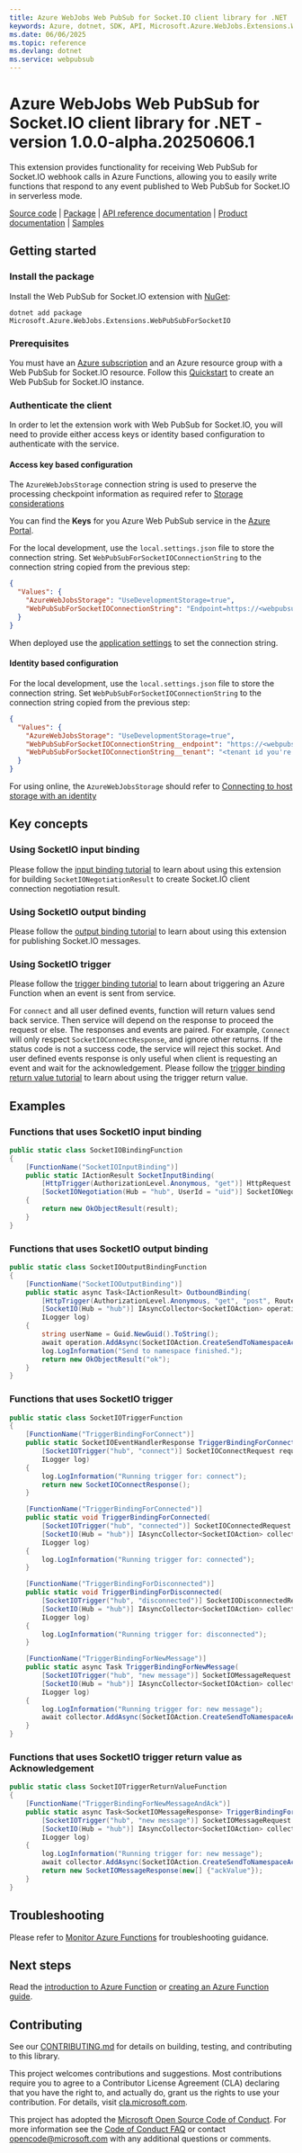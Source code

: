 ```yaml
---
title: Azure WebJobs Web PubSub for Socket.IO client library for .NET
keywords: Azure, dotnet, SDK, API, Microsoft.Azure.WebJobs.Extensions.WebPubSubForSocketIO, webpubsub
ms.date: 06/06/2025
ms.topic: reference
ms.devlang: dotnet
ms.service: webpubsub
---
```

# Azure WebJobs Web PubSub for Socket.IO client library for .NET - version 1.0.0-alpha.20250606.1 


This extension provides functionality for receiving Web PubSub for Socket.IO webhook calls in Azure Functions, allowing you to easily write functions that respond to any event published to Web PubSub for Socket.IO in serverless mode.

[Source code](https://github.com/Azure/azure-sdk-for-net/tree/main/sdk/webpubsub/Microsoft.Azure.WebJobs.Extensions.WebPubSubForSocketIO/src) |
[Package](https://www.nuget.org/packages/Microsoft.Azure.WebJobs.Extensions.WebPubSubForSocketIO) |
[API reference documentation](https://learn.microsoft.com/dotnet/api/microsoft.azure.webjobs.extensions.webpubsubforsocketio) |
[Product documentation](https://learn.microsoft.com/azure/azure-web-pubsub/socketio-overview) |
[Samples](https://github.com/Azure/azure-sdk-for-net/tree/main/sdk/webpubsub/Microsoft.Azure.WebJobs.Extensions.WebPubSubForSocketIO/samples)

## Getting started

### Install the package

Install the Web PubSub for Socket.IO extension with [NuGet][nuget]:

```dotnetcli
dotnet add package Microsoft.Azure.WebJobs.Extensions.WebPubSubForSocketIO
```

### Prerequisites

You must have an [Azure subscription](https://azure.microsoft.com/free/dotnet/) and an Azure resource group with a Web PubSub for Socket.IO resource. Follow this [Quickstart](https://learn.microsoft.com/azure/azure-web-pubsub/socketio-quickstart#create-a-web-pubsub-for-socketio-resource) to create an Web PubSub for Socket.IO instance.

### Authenticate the client

In order to let the extension work with Web PubSub for Socket.IO, you will need to provide either access keys or identity based configuration to authenticate with the service.

#### Access key based configuration

The `AzureWebJobsStorage` connection string is used to preserve the processing checkpoint information as required refer to [Storage considerations](https://learn.microsoft.com/azure/azure-functions/storage-considerations#storage-account-requirements)

You can find the **Keys** for you Azure Web PubSub service in the [Azure Portal](https://portal.azure.com/).

For the local development, use the `local.settings.json` file to store the connection string. Set `WebPubSubForSocketIOConnectionString` to the connection string copied from the previous step:

```json
{
  "Values": {
    "AzureWebJobsStorage": "UseDevelopmentStorage=true",
    "WebPubSubForSocketIOConnectionString": "Endpoint=https://<webpubsub-name>.webpubsub.azure.com;AccessKey=<access-key>;Version=1.0;"
  }
}
```

When deployed use the [application settings](https://learn.microsoft.com/azure/azure-functions/functions-how-to-use-azure-function-app-settings) to set the connection string.

#### Identity based configuration

For the local development, use the `local.settings.json` file to store the connection string. Set `WebPubSubForSocketIOConnectionString` to the connection string copied from the previous step:

```json
{
  "Values": {
    "AzureWebJobsStorage": "UseDevelopmentStorage=true",
    "WebPubSubForSocketIOConnectionString__endpoint": "https://<webpubsub-name>.webpubsub.azure.com",
    "WebPubSubForSocketIOConnectionString__tenant": "<tenant id you're in>",
  }
}
```

For using online, the `AzureWebJobsStorage` should refer to [Connecting to host storage with an identity](https://learn.microsoft.com/azure/azure-functions/functions-reference?tabs=blob&pivots=programming-language-csharp#connecting-to-host-storage-with-an-identity)

## Key concepts

### Using SocketIO input binding

Please follow the [input binding tutorial](#functions-that-uses-socketio-input-binding) to learn about using this extension for building `SocketIONegotiationResult` to create Socket.IO client connection negotiation result.

### Using SocketIO output binding

Please follow the [output binding tutorial](#functions-that-uses-socketio-output-binding) to learn about using this extension for publishing Socket.IO messages.

### Using SocketIO trigger

Please follow the [trigger binding tutorial](#functions-that-uses-socketio-trigger) to learn about triggering an Azure Function when an event is sent from service.

For `connect` and all user defined events, function will return values send back service. Then service will depend on the response to proceed the request or else. The responses and events are paired. For example, `Connect` will only respect `SocketIOConnectResponse`, and ignore other returns. If the status code is not a success code, the service will reject this socket. And user defined events response is only useful when client is requesting an event and wait for the acknowledgement. Please follow the [trigger binding return value tutorial](#functions-that-uses-socketio-trigger-return-value-as-acknowledgement) to learn about using the trigger return value.

## Examples

### Functions that uses SocketIO input binding

```C# Snippet:SocketIOBindingFunction
public static class SocketIOBindingFunction
{
    [FunctionName("SocketIOInputBinding")]
    public static IActionResult SocketInputBinding(
        [HttpTrigger(AuthorizationLevel.Anonymous, "get")] HttpRequest req,
        [SocketIONegotiation(Hub = "hub", UserId = "uid")] SocketIONegotiationResult result)
    {
        return new OkObjectResult(result);
    }
}
```

### Functions that uses SocketIO output binding

```C# Snippet:SocketIOOutputBindingFunction
public static class SocketIOOutputBindingFunction
{
    [FunctionName("SocketIOOutputBinding")]
    public static async Task<IActionResult> OutboundBinding(
        [HttpTrigger(AuthorizationLevel.Anonymous, "get", "post", Route = null)] HttpRequest req,
        [SocketIO(Hub = "hub")] IAsyncCollector<SocketIOAction> operation,
        ILogger log)
    {
        string userName = Guid.NewGuid().ToString();
        await operation.AddAsync(SocketIOAction.CreateSendToNamespaceAction("new message", new[] { new { username = userName, message = "Hello" } }));
        log.LogInformation("Send to namespace finished.");
        return new OkObjectResult("ok");
    }
}
```

### Functions that uses SocketIO trigger

```C# Snippet:SocketIOTriggerFunction
public static class SocketIOTriggerFunction
{
    [FunctionName("TriggerBindingForConnect")]
    public static SocketIOEventHandlerResponse TriggerBindingForConnect(
        [SocketIOTrigger("hub", "connect")] SocketIOConnectRequest request,
        ILogger log)
    {
        log.LogInformation("Running trigger for: connect");
        return new SocketIOConnectResponse();
    }

    [FunctionName("TriggerBindingForConnected")]
    public static void TriggerBindingForConnected(
        [SocketIOTrigger("hub", "connected")] SocketIOConnectedRequest request,
        [SocketIO(Hub = "hub")] IAsyncCollector<SocketIOAction> collector,
        ILogger log)
    {
        log.LogInformation("Running trigger for: connected");
    }

    [FunctionName("TriggerBindingForDisconnected")]
    public static void TriggerBindingForDisconnected(
        [SocketIOTrigger("hub", "disconnected")] SocketIODisconnectedRequest request,
        [SocketIO(Hub = "hub")] IAsyncCollector<SocketIOAction> collector,
        ILogger log)
    {
        log.LogInformation("Running trigger for: disconnected");
    }

    [FunctionName("TriggerBindingForNewMessage")]
    public static async Task TriggerBindingForNewMessage(
        [SocketIOTrigger("hub", "new message")] SocketIOMessageRequest request,
        [SocketIO(Hub = "hub")] IAsyncCollector<SocketIOAction> collector,
        ILogger log)
    {
        log.LogInformation("Running trigger for: new message");
        await collector.AddAsync(SocketIOAction.CreateSendToNamespaceAction("new message", new[] { new { message = request.Parameters } }, new[] { request.SocketId }));
    }
}
```

### Functions that uses SocketIO trigger return value as Acknowledgement

```C# Snippet:SocketIOTriggerReturnValueFunction
public static class SocketIOTriggerReturnValueFunction
{
    [FunctionName("TriggerBindingForNewMessageAndAck")]
    public static async Task<SocketIOMessageResponse> TriggerBindingForNewMessageAndAck(
        [SocketIOTrigger("hub", "new message")] SocketIOMessageRequest request,
        [SocketIO(Hub = "hub")] IAsyncCollector<SocketIOAction> collector,
        ILogger log)
    {
        log.LogInformation("Running trigger for: new message");
        await collector.AddAsync(SocketIOAction.CreateSendToNamespaceAction("new message", new[] { new { message = request.Parameters } }, new[] { request.SocketId }));
        return new SocketIOMessageResponse(new[] {"ackValue"});
    }
}
```

## Troubleshooting

Please refer to [Monitor Azure Functions](https://learn.microsoft.com/azure/azure-functions/functions-monitoring) for troubleshooting guidance.

## Next steps

Read the [introduction to Azure Function](https://learn.microsoft.com/azure/azure-functions/functions-overview) or [creating an Azure Function guide](https://learn.microsoft.com/azure/azure-functions/functions-create-first-azure-function).

## Contributing

See our [CONTRIBUTING.md][contrib] for details on building,
testing, and contributing to this library.

This project welcomes contributions and suggestions.  Most contributions require
you to agree to a Contributor License Agreement (CLA) declaring that you have
the right to, and actually do, grant us the rights to use your contribution. For
details, visit [cla.microsoft.com][cla].

This project has adopted the [Microsoft Open Source Code of Conduct][coc].
For more information see the [Code of Conduct FAQ][coc_faq]
or contact [opencode@microsoft.com][coc_contact] with any
additional questions or comments.

<!-- LINKS -->
[source]: https://github.com/Azure/azure-sdk-for-net/tree/main/sdk/search/Microsoft.Azure.WebJobs.Extensions.WebPubSubForSocketIO/src
[package]: https://www.nuget.org/packages/Microsoft.Azure.WebJobs.Extensions.WebPubSubForSocketIO/
[docs]: https://learn.microsoft.com/dotnet/api/Microsoft.Azure.WebJobs.Extensions.WebPubSubForSocketIO
[nuget]: https://www.nuget.org/

[contrib]: https://github.com/Azure/azure-sdk-for-net/tree/main/CONTRIBUTING.md
[cla]: https://cla.microsoft.com
[coc]: https://opensource.microsoft.com/codeofconduct/
[coc_faq]: https://opensource.microsoft.com/codeofconduct/faq/
[coc_contact]: mailto:opencode@microsoft.com

